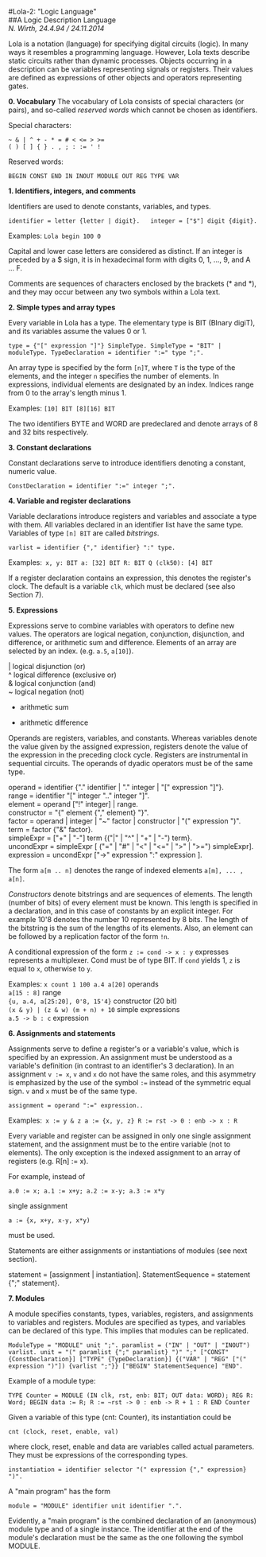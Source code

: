#Lola-2: "Logic Language"  
##A Logic Description Language  
_N. Wirth, 24.4.94 / 24.11.2014_  


Lola is a notation (language) for specifying digital circuits (logic). In many ways it resembles a
programming language. However, Lola texts describe static circuits rather than dynamic processes.
Objects occurring in a description can be variables representing signals or registers. Their values
are defined as expressions of other objects and operators representing gates.

**0. Vocabulary**
The vocabulary of Lola consists of special characters (or pairs), and so-called _reserved words_ which cannot be chosen as identifiers.

Special characters:

`~ & | ^ + - * = # < <= > >=`  
`( ) [ ] { } . , ; : := ' !`

Reserved words:

``BEGIN CONST END IN INOUT MODULE OUT REG TYPE VAR``

**1. Identifiers, integers, and comments**

Identifiers are used to denote constants, variables, and types.

``identifier = letter {letter | digit}.  
integer = ["$"] digit {digit}.``  

Examples: `Lola begin 100 0`

Capital and lower case letters are considered as distinct. If an integer is preceded by a $ sign, it is in hexadecimal form with digits 0, 1, ..., 9, and A ... F.

Comments are sequences of characters enclosed by the brackets (* and *), and they may occur
between any two symbols within a Lola text.

**2. Simple types and array types**  

Every variable in Lola has a type. The elementary type is BIT (BInary digiT), and its variables
assume the values 0 or 1.  

``type = {"[" expression "]"} SimpleType.
SimpleType = "BIT" | moduleType.
TypeDeclaration = identifier ":=" type ";".``

An array type is specified by the form ``[n]T``, where ``T`` is the type of the elements, and the integer ``n`` specifies the number of elements. In expressions, individual elements are designated by an index. Indices range from 0 to the array's length minus 1.

Examples: ``[10] BIT [8][16] BIT``  

The two identifiers BYTE and WORD are predeclared and denote arrays of 8 and 32 bits
respectively.

**3. Constant declarations**

Constant declarations serve to introduce identifiers denoting a constant, numeric value.

``ConstDeclaration = identifier ":=" integer ";".``  

**4. Variable and register declarations**

Variable declarations introduce registers and variables and associate a type with them. All variables declared in an identifier list have the same type. Variables of type ``[n] BIT`` are called _bitstrings_.

``varlist = identifier {"," identifier} ":" type.``  

Examples:`` x, y: BIT a: [32] BIT R: BIT Q (clk50): [4] BIT``  

If a register declaration contains an expression, this denotes the register's clock. The default is a variable ``clk``, which must be declared (see also Section 7).

**5. Expressions**

Expressions serve to combine variables with operators to define new values. The operators are
logical negation, conjunction, disjunction, and difference, or arithmetic sum and difference. Elements of an array are selected by an index. (e.g. ``a.5``, ``a[10]``).  

| logical disjunction (or)  
^ logical difference (exclusive or)  
& logical conjunction (and)  
~ logical negation (not)  
+ arithmetic sum  
- arithmetic difference  

Operands are registers, variables, and constants. Whereas variables denote the value given by the
assigned expression, registers denote the value of the expression in the preceding clock cycle. Registers are instrumental in sequential circuits. The operands of dyadic operators must be of the
same type.

operand = identifier {"." identifier | "." integer | "[" expression "]"}.  
range = identifier "[" integer ".." integer "]".  
element = operand ["!" integer] | range.  
constructor = "{" element {"," element} "}".  
factor = operand | integer | "~" factor | constructor | "(" expression ")".  
term = factor {"&" factor}.  
simpleExpr = ["+" | "-"] term {("|" | "^" | "+" | "-") term}.  
uncondExpr = simpleExpr [ ("=" | "#" | "<" | "<=" | ">" | ">=") simpleExpr].  
expression = uncondExpr ["->" expression ":" expression ].  

The form ``a[m .. n]`` denotes the range of indexed elements ``a[m], ... , a[n]``.

_Constructors_ denote bitstrings and are sequences of elements. The length (number of bits) of every
element must be known. This length is specified in a declaration, and in this case of constants by an explicit integer. For example 10'8 denotes the number 10 represented by 8 bits. The length of the
bitstring is the sum of the lengths of its elements. Also, an element can be followed by a replication factor of the form ``!n``.

A conditional expression of the form ``z := cond -> x : y`` expresses represents a multiplexer. Cond
must be of type BIT. If ``cond`` yields 1, ``z`` is equal to ``x``, otherwise to ``y``.

Examples: ``x count 1 100 a.4 a[20]``          operands  
          ``a[15 : 8]``                        range  
          ``{u, a.4, a[25:20], 0'8, 15'4}``    constructor (20 bit)  
          ``(x & y) | (z & w) (m + n) + 10``   simple expressions  
          ``a.5 -> b : c``                     expression  

**6. Assignments and statements**  

Assignments serve to define a register's or a variable's value, which is specified by an expression.
An assignment must be understood as a variable's definition (in contrast to an identifier's 3
declaration). In an assignment ``v := x``, ``v`` and ``x`` do not have the same roles, and this asymmetry is emphasized by the use of the symbol ``:=`` instead of the symmetric equal sign. ``v`` and ``x`` must be of the same type.

``assignment = operand ":=" expression..``  

Examples:`` x := y & z a := {x, y, z} R := rst -> 0 : enb -> x : R`` 

Every variable and register can be assigned in only one single assignment statement, and the
assignment must be to the entire variable (not to elements). The only exception is the indexed assignment to an array of registers (e.g. R[n] := x).

For example, instead of

``a.0 := x; a.1 := x+y; a.2 := x-y; a.3 := x*y``  

single assignment

``a := {x, x+y, x-y, x*y)``  

must be used.

Statements are either assignments or instantiations of modules (see next section).

statement = [assignment | instantiation].
StatementSequence = statement {";" statement}.

**7. Modules**

A module specifies constants, types, variables, registers, and assignments to variables and
registers. Modules are specified as types, and variables can be declared of this type. This implies
that modules can be replicated.

``ModuleType = "MODULE" unit ";".
paramlist = ("IN" | "OUT" | "INOUT") varlist.
unit = "(" paramlist {";" paramlist} ")" ";"
["CONST" {ConstDeclaration}]
["TYPE" {TypeDeclaration}]
{("VAR" | "REG" ["(" expression ")"]) {varlist ";"}}
["BEGIN" StatementSequence] "END".``  

Example of a module type:

``TYPE Counter = MODULE (IN clk, rst, enb: BIT; OUT data: WORD);
REG R: Word;
BEGIN data := R;
R := ~rst -> 0 : enb -> R + 1 : R
END Counter``  

Given a variable of this type (cnt: Counter), its instantiation could be

``cnt (clock, reset, enable, val)``  

where clock, reset, enable and data are variables called actual parameters. They must be expressions
of the corresponding types.

``instantiation = identifier selector "(" expression {"," expression} ")".``
  
A "main program" has the form

``module = "MODULE" identifier unit identifier ".".``

Evidently, a "main program" is the combined declaration of an (anonymous) module type and of a
single instance. The identifier at the end of the module's declaration must be the same as the one
following the symbol MODULE.